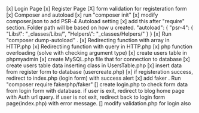 [x] Login Page
[x] Register Page
[X] form validation for registeration form
[x] Composer and autoload
    [x] run "composer init"
    [x] modify composer.json to add PSR-4 Autoload setting
        [x] add this after "require" section. Folder path will be based on how u created.
            "autoload": {
                "psr-4": {
                "Libs\\": "_classes/Libs/",
                "Helpers\\": "_classes/Helpers/"
                }
            }
    [x] Run "composer dump-autoload" . 
[x] Redirecting function with array in HTTP.php
[x] Redirectiing function with query in HTTP.php
    [x] php function overloading (solve with checking argument type)
[x] create users table in phpmyadmin
[x] create MySQL.php file that for connection to database
[x] create users table data inserting class in UsersTable.php
[x] insert data from register form to database (usercreate.php)
[x] if registeration success, redirect to index.php (login form) with success alert
[x] add faker . Run "composer require fakerphp/faker"
[] create login.php to check form data from login form with database. if user is exit, redirect to blog home page with Auth url query. if user is not exit, redirect back to login form page(index.php) with error message.
[] modify validation.php for login also

